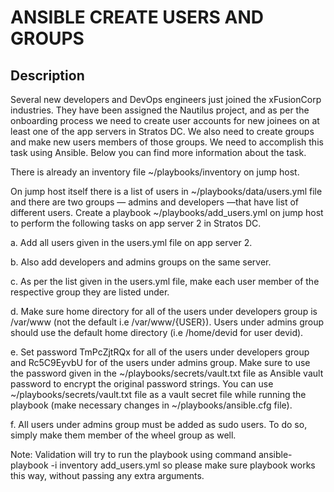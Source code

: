 # ANSIBLE CREATE USERS AND GROUPS

## Description

Several new developers and DevOps engineers just joined the xFusionCorp industries. They have been assigned the Nautilus project, and as per the onboarding process we need to create user accounts for new joinees on at least one of the app servers in Stratos DC. We also need to create groups and make new users members of those groups. We need to accomplish this task using Ansible. Below you can find more information about the task.


There is already an inventory file ~/playbooks/inventory on jump host.


On jump host itself there is a list of users in ~/playbooks/data/users.yml file and there are two groups — admins and developers —that have list of different users. Create a playbook ~/playbooks/add_users.yml on jump host to perform the following tasks on app server 2 in Stratos DC.


a. Add all users given in the users.yml file on app server 2.


b. Also add developers and admins groups on the same server.


c. As per the list given in the users.yml file, make each user member of the respective group they are listed under.


d. Make sure home directory for all of the users under developers group is /var/www (not the default i.e /var/www/{USER}). Users under admins group should use the default home directory (i.e /home/devid for user devid).


e. Set password TmPcZjtRQx for all of the users under developers group and Rc5C9EyvbU for of the users under admins group. Make sure to use the password given in the ~/playbooks/secrets/vault.txt file as Ansible vault password to encrypt the original password strings. You can use ~/playbooks/secrets/vault.txt file as a vault secret file while running the playbook (make necessary changes in ~/playbooks/ansible.cfg file).


f. All users under admins group must be added as sudo users. To do so, simply make them member of the wheel group as well.


Note: Validation will try to run the playbook using command ansible-playbook -i inventory add_users.yml so please make sure playbook works this way, without passing any extra arguments.
